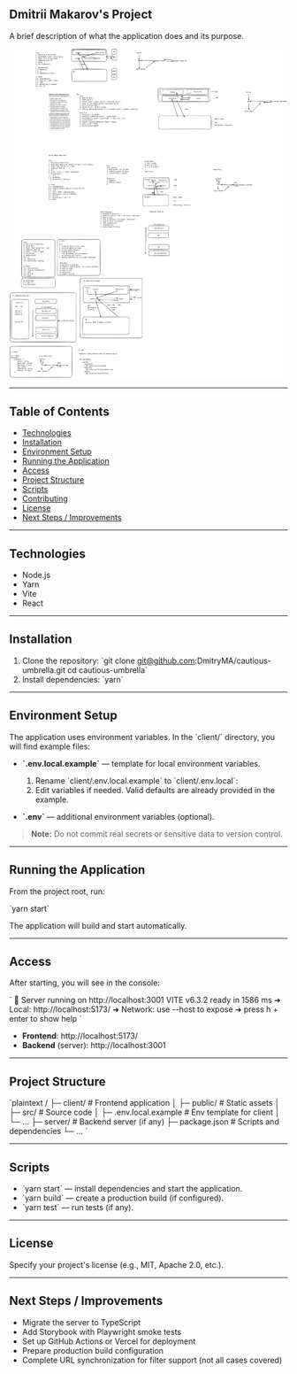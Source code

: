 ## Dmitrii Makarov's Project

A brief description of what the application does and its purpose.

![Design Mockup](client/design.png)
<!-- Add your design mockup image at client/design.png -->

---

## Table of Contents

- [Technologies](#technologies)
- [Installation](#installation)
- [Environment Setup](#environment-setup)
- [Running the Application](#running-the-application)
- [Access](#access)
- [Project Structure](#project-structure)
- [Scripts](#scripts)
- [Contributing](#contributing)
- [License](#license)
- [Next Steps / Improvements](#next-steps-improvements)

---

## Technologies

- Node.js
- Yarn
- Vite
- React

---

## Installation

1. Clone the repository:
   \`git clone git@github.com:DmitryMA/cautious-umbrella.git
   cd cautious-umbrella\`
2. Install dependencies:
   \`yarn\`

---

## Environment Setup

The application uses environment variables. In the \`client/\` directory, you will find example files:

- **\`.env.local.example\`** — template for local environment variables.  
  1. Rename \`client/.env.local.example\` to \`client/.env.local\`:     
  2. Edit variables if needed. Valid defaults are already provided in the example.

- **\`.env\`** — additional environment variables (optional).

> **Note:** Do not commit real secrets or sensitive data to version control.

---

## Running the Application

From the project root, run:

\`yarn start\`

The application will build and start automatically.

---

## Access

After starting, you will see in the console:

\`
🚀 Server running on http://localhost:3001
  VITE v6.3.2  ready in 1586 ms
  ➜  Local:   http://localhost:5173/
  ➜  Network: use --host to expose
  ➜  press h + enter to show help
\`

- **Frontend**: http://localhost:5173/  
- **Backend** (server): http://localhost:3001

---

## Project Structure

\`plaintext
/
├─ client/               # Frontend application
│  ├─ public/            # Static assets
│  ├─ src/               # Source code
│  ├─ .env.local.example # Env template for client
│  └─ ...
├─ server/               # Backend server (if any)
├─ package.json          # Scripts and dependencies
└─ ...
\`

---

## Scripts

- \`yarn start\` — install dependencies and start the application.  
- \`yarn build\` — create a production build (if configured).  
- \`yarn test\` — run tests (if any).

---

## License

Specify your project's license (e.g., MIT, Apache 2.0, etc.).

---

## Next Steps / Improvements

- Migrate the server to TypeScript  
- Add Storybook with Playwright smoke tests  
- Set up GitHub Actions or Vercel for deployment  
- Prepare production build configuration  
- Complete URL synchronization for filter support (not all cases covered)
